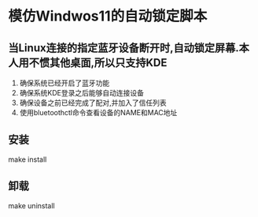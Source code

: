 # 模仿Windwos11的自动锁定脚本
## 当Linux连接的指定蓝牙设备断开时,自动锁定屏幕.本人用不惯其他桌面,所以只支持KDE
1. 确保系统已经开启了蓝牙功能
2. 确保系统KDE登录之后能够自动连接设备
3. 确保设备之前已经完成了配对,并加入了信任列表
4. 使用bluetoothctl命令查看设备的NAME和MAC地址

## 安装
make install

## 卸载
make uninstall